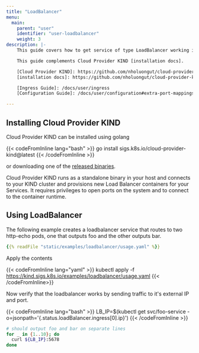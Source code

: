 ```yaml
---
title: "LoadBalancer"
menu:
  main:
    parent: "user"
    identifier: "user-loadbalancer"
    weight: 3
description: |-
    This guide covers how to get service of type LoadBalancer working in a kind cluster using [Cloud Provider KIND].

    This guide complements Cloud Provider KIND [installation docs].

    [Cloud Provider KIND]: https://github.com/nholuongut/cloud-provider-kind
    [installation docs]: https://github.com/nholuongut/cloud-provider-kind?tab=readme-ov-file#install

    [Ingress Guide]: /docs/user/ingress
    [Configuration Guide]: /docs/user/configuration#extra-port-mappings

---
```


## Installing Cloud Provider KIND

Cloud Provider KIND can be installed using golang

{{< codeFromInline lang="bash" >}}
go install sigs.k8s.io/cloud-provider-kind@latest
{{< /codeFromInline >}}

or downloading one of the [released binaries](https://github.com/nholuongut/cloud-provider-kind/releases).

Cloud Provider KIND runs as a standalone binary in your host and connects to your KIND cluster and provisions new Load Balancer containers for your Services. It requires privileges to open ports on the system and to connect to the container runtime.

## Using LoadBalancer

The following example creates a loadbalancer service that routes to two http-echo pods, one that outputs foo and the other outputs bar.

```yaml
{{% readFile "static/examples/loadbalancer/usage.yaml" %}}
```

Apply the contents

{{< codeFromInline lang="yaml" >}}
kubectl apply -f https://kind.sigs.k8s.io/examples/loadbalancer/usage.yaml
{{< /codeFromInline>}}

Now verify that the loadbalancer works by sending traffic to it's external IP and port.

{{< codeFromInline lang="bash" >}}
LB_IP=$(kubectl get svc/foo-service -o=jsonpath='{.status.loadBalancer.ingress[0].ip}')
{{< /codeFromInline >}}

```bash
# should output foo and bar on separate lines 
for _ in {1..10}; do
  curl ${LB_IP}:5678
done
```
